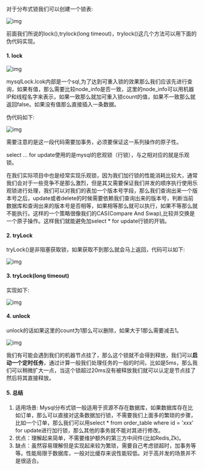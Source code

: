 对于分布式锁我们可以创建一个锁表:

![img](http://pcc.huitogo.club/9e07b64c6b62e182e9128186f4bab262)



前面我们所说的lock(),trylock(long timeout)，trylock()这几个方法可以用下面的伪代码实现。

#### 1. lock

![img](http://pcc.huitogo.club/8fe3dc2d729ca44798f21cc445462fe5)



mysqlLock.lcok内部是一个sql,为了达到可重入锁的效果那么我们应该先进行查询，如果有值，那么需要比较node_info是否一致，这里的node_info可以用机器IP和线程名字来表示，如果一致那么就加可重入锁count的值，如果不一致那么就返回false。如果没有值那么直接插入一条数据。



伪代码如下:

![img](http://pcc.huitogo.club/8a56eba5912eed6b95a6791b8f9b3cb4)



需要注意的是这一段代码需要加事务，必须要保证这一系列操作的原子性。



select ... for update使用的是mysql的悲观锁（行锁），与之相对应的就是乐观锁。



在我们实际项目中也是经常实现乐观锁，因为我们加行锁的性能消耗比较大，通常我们会对于一些竞争不是那么激烈，但是其又需要保证我们并发的顺序执行使用乐观锁进行处理，我们可以对我们的表加一个版本号字段，那么我们查询出来一个版本号之后，update或者delete的时候需要依赖我们查询出来的版本号，判断当前数据库和查询出来的版本号是否相等，如果相等那么就可以执行，如果不等那么就不能执行。这样的一个策略很像我们的CAS(Compare And Swap),比较并交换是一个原子操作。这样我们就能避免加select * for update行锁的开销。



#### 2. tryLock

tryLock()是非阻塞获取锁，如果获取不到那么就会马上返回，代码可以如下:

![img](http://pcc.huitogo.club/f1c06cb68ec17e3be86ce4eee5d1bb0f)





#### 3. tryLock(long timeout)

实现如下:

![img](http://pcc.huitogo.club/ff8ab90d2d42818fb0761cbe6261b73b)



#### 4. unlock

unlock的话如果这里的count为1那么可以删除，如果大于1那么需要减去1。

![img](http://pcc.huitogo.club/0e2616497ed1537002a3db91522619ae)



我们有可能会遇到我们的机器节点挂了，那么这个锁就不会得到释放，我们可以**启动一个定时任务**，通过计算一般我们处理任务的一般的时间，比如是5ms，那么我们可以稍微扩大一点，当这个锁超过20ms没有被释放我们就可以认定是节点挂了然后将其直接释放。



#### 5. 总结

1. 适用场景: Mysql分布式锁一般适用于资源不存在数据库，如果数据库存在比如订单，那么可以直接对这条数据加行锁，不需要我们上面多的繁琐的步骤，比如一个订单，那么我们可以用select * from order_table where id = 'xxx' for update进行加行锁，那么其他的事务就不能对其进行修改。
2. 优点：理解起来简单，不需要维护额外的第三方中间件(比如Redis,Zk)。
3. 缺点：虽然容易理解但是实现起来较为繁琐，需要自己考虑锁超时，加事务等等。性能局限于数据库，一般对比缓存来说性能较低。对于高并发的场景并不是很适合。